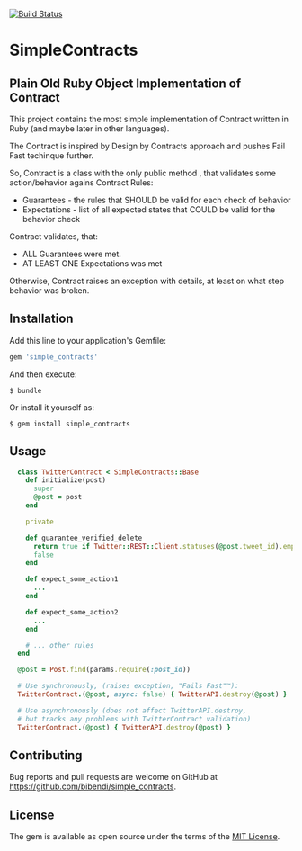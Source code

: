 [![Build Status](https://travis-ci.com/bibendi/simple_contracts.svg?branch=master)](https://travis-ci.com/bibendi/simple_contracts)

# SimpleContracts

## Plain Old Ruby Object Implementation of Contract

This project contains the most simple implementation of Contract written in Ruby (and maybe later in other languages).

The Contract is inspired by Design by Contracts approach and pushes Fail Fast techinque further.

So, Contract is a class with the only public method , that validates some action/behavior agains Contract Rules:
 - Guarantees - the rules that SHOULD be valid for each check of behavior
 - Expectations - list of all expected states that COULD be valid for the behavior check

Contract validates, that:
 - ALL Guarantees were met.
 - AT LEAST ONE Expectations was met

Otherwise, Contract raises an exception with details, at least on what step behavior was broken.

## Installation

Add this line to your application's Gemfile:

```ruby
gem 'simple_contracts'
```

And then execute:

    $ bundle

Or install it yourself as:

    $ gem install simple_contracts

## Usage

```ruby
  class TwitterContract < SimpleContracts::Base
    def initialize(post)
      super
      @post = post
    end

    private

    def guarantee_verified_delete
      return true if Twitter::REST::Client.statuses(@post.tweet_id).empty?
      false
    end

    def expect_some_action1
      ...
    end

    def expect_some_action2
      ...
    end

    # ... other rules
  end

  @post = Post.find(params.require(:post_id))

  # Use synchronously, (raises exception, "Fails Fast"™):
  TwitterContract.(@post, async: false) { TwitterAPI.destroy(@post) }

  # Use asynchronously (does not affect TwitterAPI.destroy,
  # but tracks any problems with TwitterContract validation)
  TwitterContract.(@post) { TwitterAPI.destroy(@post) }
```

## Contributing

Bug reports and pull requests are welcome on GitHub at https://github.com/bibendi/simple_contracts.

## License

The gem is available as open source under the terms of the [MIT License](https://opensource.org/licenses/MIT).
